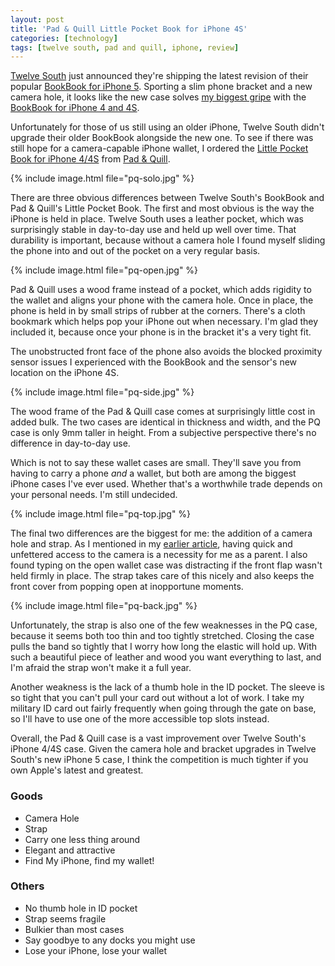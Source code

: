 ```yaml
---
layout: post
title: 'Pad & Quill Little Pocket Book for iPhone 4S'
categories: [technology]
tags: [twelve south, pad and quill, iphone, review]
---
```


[Twelve South](http://twelvesouth.com/) just announced they're shipping the latest revision of their popular [BookBook for iPhone 5](http://twelvesouth.com/products/bookbook_iphone5/). Sporting a slim phone bracket and a new camera hole, it looks like the new case solves [my biggest gripe](http://themindfulbit.com/2011/09/21/tweaking-bookbook-for-iphone/) with the [BookBook for iPhone 4 and 4S](http://twelvesouth.com/products/bookbook_iphone/).

Unfortunately for those of us still using an older iPhone, Twelve South didn't upgrade their older BookBook alongside the new one. To see if there was still hope for a camera-capable iPhone wallet, I ordered the [Little Pocket Book for iPhone 4/4S](http://www.padandquill.com/cases-for-iphone-ipod-touch/little-pocket-book-for-iphone-4-4s.html) from [Pad & Quill](http://www.padandquill.com/).

{% include image.html file="pq-solo.jpg" %}

There are three obvious differences between Twelve South's BookBook and Pad & Quill's Little Pocket Book. The first and most obvious is the way the iPhone is held in place. Twelve South uses a leather pocket, which was surprisingly stable in day-to-day use and held up well over time. That durability is important, because without a camera hole I found myself sliding the phone into and out of the pocket on a very regular basis.

{% include image.html file="pq-open.jpg" %}

Pad & Quill uses a wood frame instead of a pocket, which adds rigidity to the wallet and aligns your phone with the camera hole. Once in place, the phone is held in by small strips of rubber at the corners. There's a cloth bookmark which helps pop your iPhone out when necessary. I'm glad they included it, because once your phone is in the bracket it's a very tight fit. 

The unobstructed front face of the phone also avoids the blocked proximity sensor issues I experienced with the BookBook and the sensor's new location on the iPhone 4S.

{% include image.html file="pq-side.jpg" %}

The wood frame of the Pad & Quill case comes at surprisingly little cost in added bulk. The two cases are identical in thickness and width, and the PQ case is only 9mm taller in height. From a subjective perspective there's no difference in day-to-day use. 

Which is not to say these wallet cases are small. They'll save you from having to carry a phone *and* a wallet, but both are among the biggest iPhone cases I've ever used. Whether that's a worthwhile trade depends on your personal needs. I'm still undecided.

{% include image.html file="pq-top.jpg" %}

The final two differences are the biggest for me: the addition of a camera hole and strap. As I mentioned in my [earlier article](http://themindfulbit.com/2011/09/21/tweaking-bookbook-for-iphone/), having quick and unfettered access to the camera is a necessity for me as a parent. I also found typing on the open wallet case was distracting if the front flap wasn't held firmly in place. The strap takes care of this nicely and also keeps the front cover from popping open at inopportune moments.

{% include image.html file="pq-back.jpg" %}

Unfortunately, the strap is also one of the few weaknesses in the PQ case, because it seems both too thin and too tightly stretched. Closing the case pulls the band so tightly that I worry how long the elastic will hold up. With such a beautiful piece of leather and wood you want everything to last, and I'm afraid the strap won't make it a full year.

Another weakness is the lack of a thumb hole in the ID pocket. The sleeve is so tight that you can't pull your card out without a lot of work. I take my military ID card out fairly frequently when going through the gate on base, so I'll have to use one of the more accessible top slots instead.

Overall, the Pad & Quill case is a vast improvement over Twelve South's iPhone 4/4S case. Given the camera hole and bracket upgrades in Twelve South's new iPhone 5 case, I think the competition is much tighter if you own Apple's latest and greatest.

### Goods

* Camera Hole
* Strap
* Carry one less thing around
* Elegant and attractive
* Find My iPhone, find my wallet!

### Others

* No thumb hole in ID pocket
* Strap seems fragile
* Bulkier than most cases
* Say goodbye to any docks you might use
* Lose your iPhone, lose your wallet
